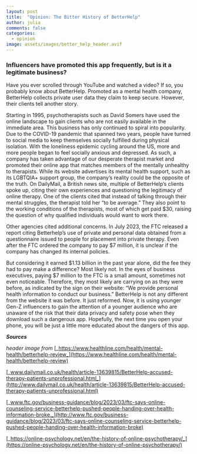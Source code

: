 ```yaml
---
layout: post
title:  "Opinion: The Bitter History of BetterHelp"
author: julia
comments: false
categories:
  - opinion
image: assets/images/better_help_header.avif
---
```

### Influencers have promoted this app frequently, but is it a legitimate business?

Have you ever scrolled through YouTube and watched a video? If so, you probably know about BetterHelp. Promoted as a mental health company, BetterHelp collects private user data they claim to keep secure. However, their clients tell another story.

Starting in 1995, psychotherapists such as David Somers have used the online landscape to gain clients who are not easily available in the immediate area. This business has only continued to spiral into popularity. Due to the COVID-19 pandemic that spanned two years, people have turned to social media to keep themselves socially fulfilled during physical isolation. With the loneliness epidemic cycling around the US, more and more people began to feel socially anxious and depressed. As such, a company has taken advantage of our desperate therapist market and promoted their online app that matches members of the mentally unhealthy to therapists. While its website advertises its mental health support, such as its LGBTQIA+ support group, the company’s reality could be the opposite of the truth. On DailyMail, a British news site, multiple of BetterHelp’s clients spoke up, citing their own experiences and questioning the legitimacy of online therapy. One of the clients cited that instead of talking through their mental struggles, the therapist told her “to be average.” They also point to the working conditions of the therapists, most of which get paid $30, raising the question of why qualified individuals would want to work there.

Other agencies cited additional concerns. In July 2023, the FTC released a report citing Betterhelp’s use of private and personal data obtained from a questionnaire issued to people for placement into private therapy. Even after the FTC ordered the company to pay $7 million, it is unclear if the company has changed its internal policies. 

But considering it earned $1.13 billion in the past year alone, did the fee they had to pay make a difference? Most likely not. In the eyes of business executives, paying $7 million to the FTC is a small amount, sometimes not even noticeable. Therefore, they most likely are carrying on as they were before, as indicated by the sign on their website: “We provide personal health information to conduct our business.” BetterHelp is not any different from the website it was before. It just reformed. Now, it is using younger Gen-Z influencers to gain the attention of a younger audience who are unaware of the risk that their data privacy and safety pose when they download such a dangerous app. Hopefully, the next time you open your phone, you will be just a little more educated about the dangers of this app.

_**Sources**_

_header image from_ [_https://www.healthline.com/health/mental-health/betterhelp-review_](https://www.healthline.com/health/mental-health/betterhelp-review)

[_www.dailymail.co.uk/health/article-13639815/BetterHelp-accused-therapy-patients-unprofessional.html_](http://www.dailymail.co.uk/health/article-13639815/BetterHelp-accused-therapy-patients-unprofessional.html)

[_www.ftc.gov/business-guidance/blog/2023/03/ftc-says-online-counseling-service-betterhelp-pushed-people-handing-over-health-information-broke._](http://www.ftc.gov/business-guidance/blog/2023/03/ftc-says-online-counseling-service-betterhelp-pushed-people-handing-over-health-information-broke)

[_https://online-psychology.net/en/the-history-of-online-psychotherapy/_](https://online-psychology.net/en/the-history-of-online-psychotherapy/)